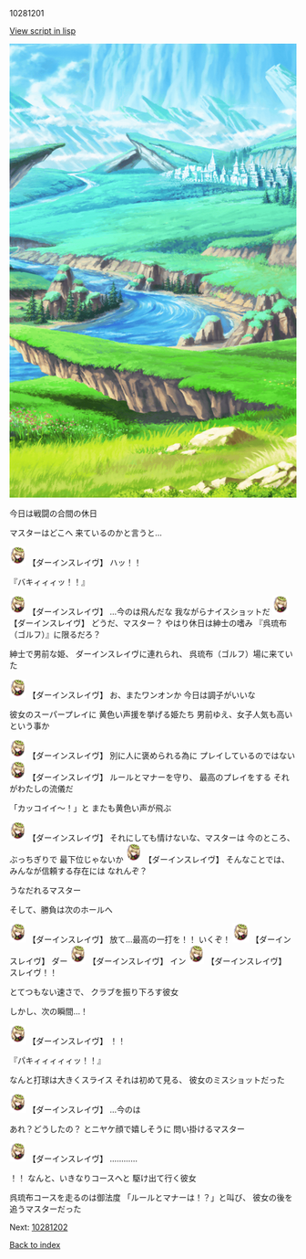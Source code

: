 10281201

[View script in lisp](../scripts/10281201.txt)

![plain.png](../images/backgrounds/plain.png)

今日は戦闘の合間の休日

マスターはどこへ
来ているのかと言うと…

<img src="../images/units/102811.png" alt="102811.png" height="34"/>
【ダーインスレイヴ】
ハッ！！

『バキィィィッ！！』

<img src="../images/units/102811.png" alt="102811.png" height="34"/>
【ダーインスレイヴ】
…今のは飛んだな
我ながらナイスショットだ

<img src="../images/units/102811.png" alt="102811.png" height="34"/>
【ダーインスレイヴ】
どうだ、マスター？
やはり休日は紳士の嗜み
『呉琉布（ゴルフ）』に限るだろ？

紳士で男前な姫、
ダーインスレイヴに連れられ、
呉琉布（ゴルフ）場に来ていた

<img src="../images/units/102811.png" alt="102811.png" height="34"/>
【ダーインスレイヴ】
お、またワンオンか
今日は調子がいいな

彼女のスーパープレイに
黄色い声援を挙げる姫たち
男前ゆえ、女子人気も高いという事か

<img src="../images/units/102811.png" alt="102811.png" height="34"/>
【ダーインスレイヴ】
別に人に褒められる為に
プレイしているのではない

<img src="../images/units/102811.png" alt="102811.png" height="34"/>
【ダーインスレイヴ】
ルールとマナーを守り、
最高のプレイをする
それがわたしの流儀だ

「カッコイイ～！」と
またも黄色い声が飛ぶ

<img src="../images/units/102811.png" alt="102811.png" height="34"/>
【ダーインスレイヴ】
それにしても情けないな、マスターは
今のところ、ぶっちぎりで
最下位じゃないか

<img src="../images/units/102811.png" alt="102811.png" height="34"/>
【ダーインスレイヴ】
そんなことでは、
みんなが信頼する存在には
なれんぞ？

うなだれるマスター

そして、勝負は次のホールへ

<img src="../images/units/102811.png" alt="102811.png" height="34"/>
【ダーインスレイヴ】
放て…最高の一打を！！
いくぞ！

<img src="../images/units/102811.png" alt="102811.png" height="34"/>
【ダーインスレイヴ】
ダー

<img src="../images/units/102811.png" alt="102811.png" height="34"/>
【ダーインスレイヴ】
イン

<img src="../images/units/102811.png" alt="102811.png" height="34"/>
【ダーインスレイヴ】
スレイヴ！！

とてつもない速さで、
クラブを振り下ろす彼女

しかし、次の瞬間…！

<img src="../images/units/102811.png" alt="102811.png" height="34"/>
【ダーインスレイヴ】
！！

『パキィィィィィッ！！』

なんと打球は大きくスライス
それは初めて見る、
彼女のミスショットだった

<img src="../images/units/102811.png" alt="102811.png" height="34"/>
【ダーインスレイヴ】
…今のは

あれ？どうしたの？
とニヤケ顔で嬉しそうに
問い掛けるマスター

<img src="../images/units/102811.png" alt="102811.png" height="34"/>
【ダーインスレイヴ】
…………

！！
なんと、いきなりコースへと
駆け出て行く彼女

呉琉布コースを走るのは御法度
「ルールとマナーは！？」と叫び、
彼女の後を追うマスターだった

Next: [10281202](10281202.md)

[Back to index](index.md)
